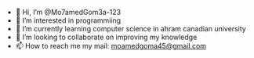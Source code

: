 - 👋 Hi, I’m @Mo7amedGom3a-123
- 👀 I’m interested in programmiing
- 🌱 I’m currently learning computer science in ahram canadian university
- 💞️ I’m looking to collaborate on improving my knowledge
- 📫 How to reach me my mail: moamedgoma45@gmail.com

<!---
Mo7amedGom3a-123/Mo7amedGom3a-123 is a ✨ special ✨ repository because its `README.md` (this file) appears on your GitHub profile.
You can click the Preview link to take a look at your changes.
--->
